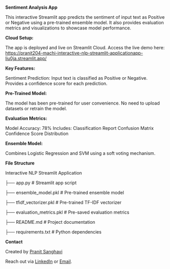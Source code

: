 **Sentiment Analysis App**

This interactive Streamlit app predicts the sentiment of input text as Positive or Negative using a pre-trained ensemble model. It also provides evaluation metrics and visualizations to showcase model performance.

**Cloud Setup:**

The app is deployed and live on Streamlit Cloud. Access the live demo here: https://pranit204-machi-interactive-nlp-streamlit-applicationapp-liu0ja.streamlit.app/

**Key Features:**

Sentiment Prediction:
Input text is classified as Positive or Negative.
Provides a confidence score for each prediction.

**Pre-Trained Model:**

The model has been pre-trained for user convenience.
No need to upload datasets or retrain the model.

**Evaluation Metrics:**

Model Accuracy: 78%
Includes:
Classification Report
Confusion Matrix
Confidence Score Distribution

**Ensemble Model:**

Combines Logistic Regression and SVM using a soft voting mechanism.

**File Structure**

Interactive NLP Streamlit Application

├── app.py                     # Streamlit app script

├── ensemble_model.pkl         # Pre-trained ensemble model

├── tfidf_vectorizer.pkl       # Pre-trained TF-IDF vectorizer

├── evaluation_metrics.pkl     # Pre-saved evaluation metrics

├── README.md                  # Project documentation

├── requirements.txt           # Python dependencies


**Contact**

Created by [Pranit Sanghavi](https://github.com/pranit204)

Reach out via [LinkedIn](https://www.linkedin.com/in/pranit-sanghavi) or [Email](mailto:pranit.careers@gmail.com).
